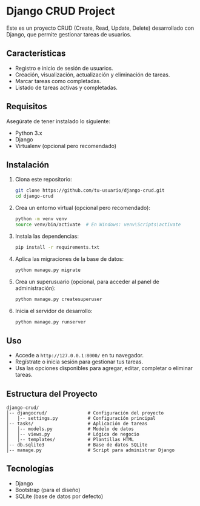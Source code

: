 # Django CRUD Project

Este es un proyecto CRUD (Create, Read, Update, Delete) desarrollado con Django, que permite gestionar tareas de usuarios.

## Características
- Registro e inicio de sesión de usuarios.
- Creación, visualización, actualización y eliminación de tareas.
- Marcar tareas como completadas.
- Listado de tareas activas y completadas.

## Requisitos
Asegúrate de tener instalado lo siguiente:

- Python 3.x
- Django
- Virtualenv (opcional pero recomendado)

## Instalación
1. Clona este repositorio:
   ```sh
   git clone https://github.com/tu-usuario/django-crud.git
   cd django-crud
   ```

2. Crea un entorno virtual (opcional pero recomendado):
   ```sh
   python -m venv venv
   source venv/bin/activate  # En Windows: venv\Scripts\activate
   ```

3. Instala las dependencias:
   ```sh
   pip install -r requirements.txt
   ```

4. Aplica las migraciones de la base de datos:
   ```sh
   python manage.py migrate
   ```

5. Crea un superusuario (opcional, para acceder al panel de administración):
   ```sh
   python manage.py createsuperuser
   ```

6. Inicia el servidor de desarrollo:
   ```sh
   python manage.py runserver
   ```

## Uso
- Accede a `http://127.0.0.1:8000/` en tu navegador.
- Regístrate o inicia sesión para gestionar tus tareas.
- Usa las opciones disponibles para agregar, editar, completar o eliminar tareas.

## Estructura del Proyecto
```
django-crud/
│-- djangocrud/               # Configuración del proyecto
│   │-- settings.py           # Configuración principal
│-- tasks/                    # Aplicación de tareas
│   │-- models.py             # Modelo de datos
│   │-- views.py              # Lógica de negocio
│   │-- templates/            # Plantillas HTML
│-- db.sqlite3                # Base de datos SQLite
│-- manage.py                 # Script para administrar Django
```

## Tecnologías
- Django
- Bootstrap (para el diseño)
- SQLite (base de datos por defecto)




